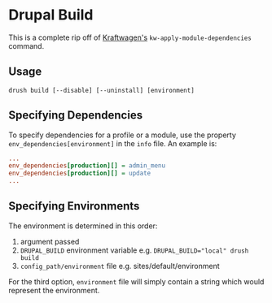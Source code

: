 # Drupal Build

This is a complete rip off of [Kraftwagen's](http://kraftwagen.org/) `kw-apply-module-dependencies` command.

## Usage

`drush build [--disable] [--uninstall] [environment]`

## Specifying Dependencies

To specify dependencies for a profile or a module, use the property `env_dependencies[environment]` in the `info` file. An example is:

```ini
...
env_dependencies[production][] = admin_menu
env_dependencies[production][] = update
...
```

## Specifying Environments

The environment is determined in this order:

1. argument passed
2. `DRUPAL_BUILD` environment variable e.g. `DRUPAL_BUILD="local" drush build`
3. `config_path/environment` file e.g. sites/default/environment

For the third option, `environment` file will simply contain a string which would represent the environment.

